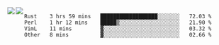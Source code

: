 <a href="https://github.com/anuraghazra/github-readme-stats">
  <img align="left" src="https://github-readme-stats.vercel.app/api?username=kfly8&count_private=true&show_icons=true&theme=calm" />
</a>
<a href="https://github.com/anuraghazra/github-readme-stats">
  <img align="left" src="https://github-readme-stats.vercel.app/api/top-langs/?username=kfly8&theme=calm&hide=HTML&exclude_repo=is3q-cr" />
</a>

<!--START_SECTION:waka-->
```text
Rust    3 hrs 59 mins   ██████████████████░░░░░░░   72.03 % 
Perl    1 hr 12 mins    █████▒░░░░░░░░░░░░░░░░░░░   21.90 % 
VimL    11 mins         ▓░░░░░░░░░░░░░░░░░░░░░░░░   03.32 % 
Other   8 mins          ▓░░░░░░░░░░░░░░░░░░░░░░░░   02.66 % 
```
<!--END_SECTION:waka-->
